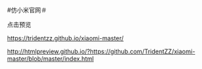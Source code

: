 ﻿#仿小米官网＃   

点击预览

https://tridentzz.github.io/xiaomi-master/

http://htmlpreview.github.io/?https://github.com/TridentZZ/xiaomi-master/blob/master/index.html
